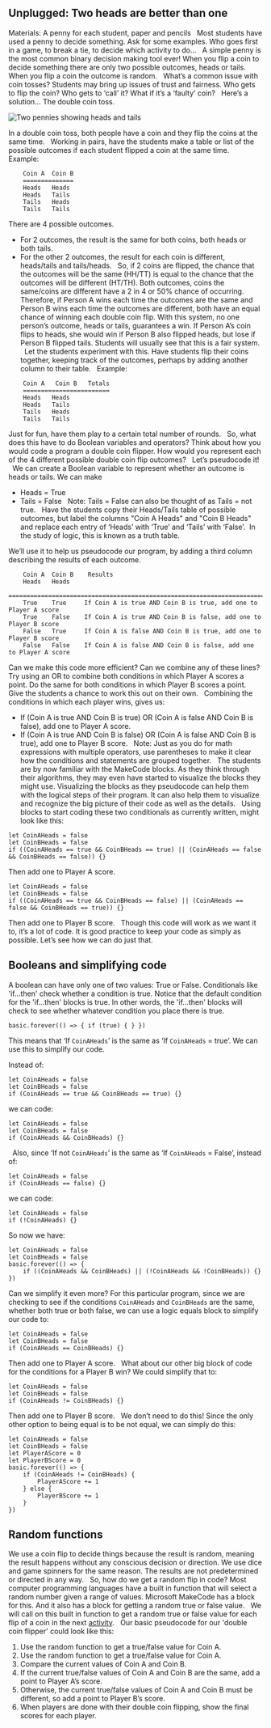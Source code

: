 ## Unplugged: Two heads are better than one

Materials: A penny for each student, paper and pencils
 
Most students have used a penny to decide something. Ask for some examples.
Who goes first in a game, to break a tie, to decide which activity to do...
 
A simple penny is the most common binary decision making tool ever!
When you flip a coin to decide something there are only two possible outcomes, heads or tails.
When you flip a coin the outcome is random.
 
What’s a common issue with coin tosses? Students may bring up issues of trust and fairness. Who gets to flip the coin? Who gets to ‘call’ it? What if it’s a ‘faulty’ coin?
 
Here’s a solution... The double coin toss.

![Two pennies showing heads and tails](/static/courses/csintro/booleans/two-coins.jpg)

In a double coin toss, both people have a coin and they flip the coins at the same time.
 
Working in pairs, have the students make a table or list of the possible outcomes if each student flipped a coin at the same time.
 
Example:
```
    Coin A  Coin B
    ==============
    Heads   Heads
    Heads   Tails
    Tails   Heads
    Tails   Tails
```

There are 4 possible outcomes. 
* For 2 outcomes, the result is the same for both coins, both heads or both tails. 
* For the other 2 outcomes, the result for each coin is different, heads/tails and tails/heads.
 
So, if 2 coins are flipped, the chance that the outcomes will be the same (HH/TT) is equal to the chance that the outcomes will be different (HT/TH).  Both outcomes, coins the same/coins are different have a 2 in 4 or 50% chance of occurring.
 
Therefore, if Person A wins each time the outcomes are the same and Person B wins each time the outcomes are different, both have an equal chance of winning each double coin flip.  With this system, no one person’s outcome, heads or tails, guarantees a win.  If Person A’s coin flips to heads, she would win if Person B also flipped heads, but lose if Person B flipped tails. Students will usually see that this is a fair system.
 
Let the students experiment with this. 
Have students flip their coins together, keeping track of the outcomes, perhaps by adding another column to their table.
 
Example:
```
    Coin A   Coin B   Totals
    ========================
    Heads   Heads	 
    Heads   Tails	 
    Tails   Heads	 
    Tails   Tails	 
```

Just for fun, have them play to a certain total number of rounds. 
 
So, what does this have to do Boolean variables and operators?
Think about how you would code a program a double coin flipper.
How would you represent each of the 4 different possible double coin flip outcomes?
 
Let’s pseudocode it!
 
We can create a Boolean variable to represent whether an outcome is heads or tails.
We can make 
*  Heads = True 
* Tails = False
 
Note: Tails = False can also be thought of as Tails = not true.
 
Have the students copy their Heads/Tails table of possible outcomes, but label the columns "Coin A Heads" and "Coin B Heads" and replace each entry of ‘Heads’ with ‘True’ and ‘Tails’ with ‘False’.  In the study of logic, this is known as a truth table.

We’ll use it to help us pseudocode our program, by adding a third column describing the results of each outcome.

``` 
    Coin A  Coin B    Results
    Heads   Heads   
    ==================================================================================
    True    True     If Coin A is true AND Coin B is true, add one to Player A score
    True    False    If Coin A is true AND Coin B is false, add one to Player B score
    False   True     If Coin A is false AND Coin B is true, add one to Player B score
    False   False    If Coin A is false AND Coin B is false, add one to Player A score
```

Can we make this code more efficient? Can we combine any of these lines?
Try using an OR to combine both conditions in which Player A scores a point.
Do the same for both conditions in which Player B scores a point.
 
Give the students a chance to work this out on their own.
 
Combining the conditions in which each player wins, gives us:
* If (Coin A is true AND Coin B is true) OR (Coin A is false AND Coin B is false), add one to Player A score.
* If (Coin A is true AND Coin B is false) OR (Coin A is false AND Coin B is true), add one to Player B score.
 
Note:  Just as you do for math expressions with multiple operators, use parentheses to make it clear how the conditions and statements are grouped together.
 
The students are by now familiar with the MakeCode blocks. As they think through their algorithms, they may even have started to visualize the blocks they might use.  Visualizing the blocks as they pseudocode can help them with the logical steps of their program.  It can also help them to visualize and recognize the big picture of their code as well as the details.
 
Using blocks to start coding these two conditionals as currently written, might look like this:
```block
let CoinAHeads = false
let CoinBHeads = false
if ((CoinAHeads == true && CoinBHeads == true) || (CoinAHeads == false && CoinBHeads == false)) {}
```
Then add one to Player A score.
 
```block
let CoinAHeads = false
let CoinBHeads = false
if ((CoinAHeads == true && CoinBHeads == false) || (CoinAHeads == false && CoinBHeads == true)) {}
```
Then add one to Player B score.
 
Though this code will work as we want it to, it’s a lot of code. It is good practice to keep your code as simply as possible. Let’s see how we can do just that.
 
## Booleans and simplifying code

A boolean can have only one of two values: True or False. Conditionals like 'if...then' check whether a condition is true. Notice that the default condition for the 'if...then' blocks is true. In other words, the 'if...then' blocks will check to see whether whatever condition you place there is true.
```block
basic.forever(() => { if (true) { } })
```

This means that ‘If `CoinAHeads`’ is the same as ‘If `CoinAHeads` = true’. We can use this to simplify our code.

Instead of:

```block
let CoinAHeads = false
let CoinBHeads = false
if (CoinAHeads == true && CoinBHeads == true) {}
```

we can code:

```block
let CoinAHeads = false
let CoinBHeads = false
if (CoinAHeads && CoinBHeads) {}
```
 
Also, since ‘If not `CoinAHeads`’ is the same as ‘If `CoinAHeads` = False’,
instead of:

```block
let CoinAHeads = false
if (CoinAHeads == false) {}
```
we can code:
```block
let CoinAHeads = false
if (!CoinAHeads) {}
```

So now we have:

```block
let CoinAHeads = false
let CoinBHeads = false
basic.forever(() => {
    if ((CoinAHeads && CoinBHeads) || (!CoinAHeads && !CoinBHeads)) {}
})
```
Can we simplify it even more?
For this particular program, since we are checking to see if the conditions `CoinAHeads` and `CoinBHeads` are the same, whether both true or both false, we can use a logic equals block to simplify our code to:

```block
let CoinAHeads = false
let CoinBHeads = false
if (CoinAHeads == CoinBHeads) {}
```

Then add one to Player A score.
 
What about our other big block of code for the conditions for a Player B win?
We could simplify that to:
```block
let CoinAHeads = false
let CoinBHeads = false
if (CoinAHeads != CoinBHeads) {}
```
Then add one to Player B score.
 
We don’t need to do this! Since the only other option to being equal is to be not equal, we can simply do this:

```block
let CoinAHeads = false
let CoinBHeads = false
let PlayerAScore = 0
let PlayerBScore = 0
basic.forever(() => {
    if (CoinAHeads != CoinBHeads) {
        PlayerAScore += 1
    } else {
        PlayerBScore += 1
    }
})
```

## Random functions

We use a coin flip to decide things because the result is random, meaning the result happens without any conscious decision or direction. We use dice and game spinners for the same reason. The results are not predetermined or directed in any way.
 
So, how do we get a random flip in code? Most computer programming languages have a built in function that will select a random number given a range of values. Microsoft MakeCode has a block for this.  And it also has a block for getting a random true or false value.
 
We will call on this built in function to get a random true or false value for each flip of a coin in the next [activity](/courses/csintro/booleans/activity).
 
Our basic pseudocode for our 'double coin flipper' could look like this:

1. Use the random function to get a true/false value for Coin A.
2. Use the random function to get a true/false value for Coin A.
3. Compare the current values of Coin A and Coin B.
4. If the current true/false values of Coin A and Coin B are the same, add a point to Player A’s score.
5. Otherwise, the current true/false values of Coin A and Coin B must be different, so add a point to Player B’s score.
6. When players are done with their double coin flipping, show the final scores for each player.
